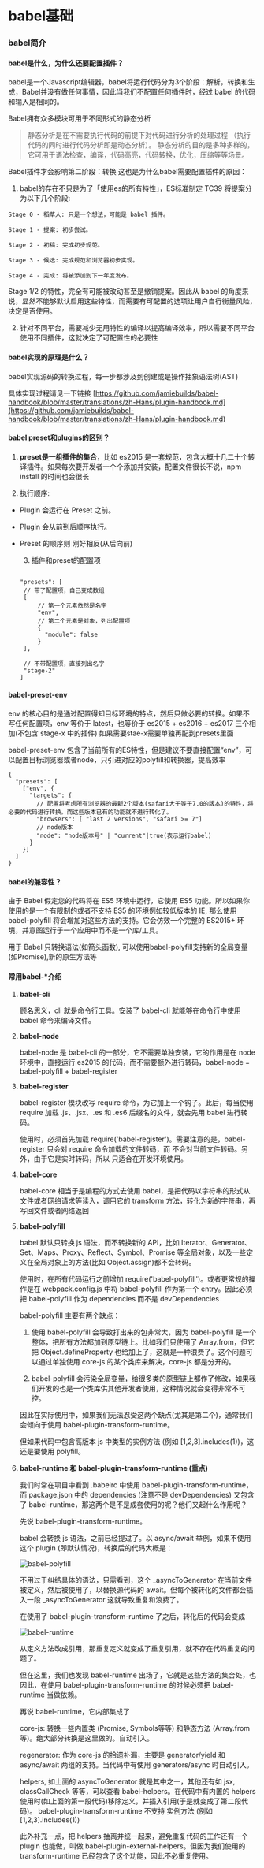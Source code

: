 # babel基础

### babel简介

#### babel是什么，为什么还要配置插件？
   
   babel是一个Javascript编辑器，babel将运行代码分为3个阶段：解析，转换和生成，Babel并没有做任何事情，因此当我们不配置任何插件时，经过 babel 的代码和输入是相同的。
   
   Babel拥有众多模块可用于不同形式的静态分析

   > 静态分析是在不需要执行代码的前提下对代码进行分析的处理过程 （执行代码的同时进行代码分析即是动态分析）。 静态分析的目的是多种多样的， 它可用于语法检查，编译，代码高亮，代码转换，优化，压缩等等场景。
   
   Babel插件才会影响第二阶段：转换 这也是为什么babel需要配置插件的原因：
   
   1. babel的存在不只是为了「使用es的所有特性」，ES标准制定  TC39 将提案分为以下几个阶段:

    Stage 0 - 稻草人: 只是一个想法，可能是 babel 插件。

    Stage 1 - 提案: 初步尝试。

    Stage 2 - 初稿: 完成初步规范。

    Stage 3 - 候选: 完成规范和浏览器初步实现。

    Stage 4 - 完成: 将被添加到下一年度发布。

   Stage 1/2 的特性，完全有可能被改动甚至是撤销提案。因此从 babel 的角度来说，显然不能够默认启用这些特性，而需要有可配置的选项让用户自行衡量风险，决定是否使用。

   2. 针对不同平台，需要减少无用特性的编译以提高编译效率，所以需要不同平台使用不同插件，这就决定了可配置性的必要性

#### babel实现的原理是什么？

   babel实现源码的转换过程，每一步都涉及到创建或是操作抽象语法树(AST)
   
   具体实现过程请见一下链接 [https://github.com/jamiebuilds/babel-handbook/blob/master/translations/zh-Hans/plugin-handbook.md](https://github.com/jamiebuilds/babel-handbook/blob/master/translations/zh-Hans/plugin-handbook.md)

#### babel preset和plugins的区别？

   1. **preset是一组插件的集合**，比如 es2015 是一套规范，包含大概十几二十个转译插件。如果每次要开发者一个个添加并安装，配置文件很长不说，npm install 的时间也会很长

   2. 执行顺序:

* Plugin 会运行在 Preset 之前。

* Plugin 会从前到后顺序执行。

* Preset 的顺序则 刚好相反(从后向前)

   
   3. 插件和preset的配置项


   ```

   "presets": [
    // 带了配置项，自己变成数组
    [
        // 第一个元素依然是名字
        "env",
        // 第二个元素是对象，列出配置项
        {
          "module": false
        }
    ],

    // 不带配置项，直接列出名字
    "stage-2"
   ]

   ```

#### babel-preset-env

env 的核心目的是通过配置得知目标环境的特点，然后只做必要的转换。如果不写任何配置项，env 等价于 latest，也等价于 es2015 + es2016 + es2017 三个相加(不包含 stage-x 中的插件)
如果需要stae-x需要单独再配到presets里面

babel-preset-env 包含了当前所有的ES特性，但是建议不要直接配置“env”，可以配置目标浏览器或者node，只引进对应的polyfill和转换器，提高效率

```
{
  "presets": [
    ["env", {
      "targets": {
        // 配置将考虑所有浏览器的最新2个版本(safari大于等于7.0的版本)的特性，将必要的代码进行转换。而这些版本已有的功能就不进行转化了。
        "browsers": [ "last 2 versions", "safari >= 7"]
        // node版本
        "node": "node版本号" | "current"|true(表示运行babel)
      }
    }]
  ]
}

```

#### babel的兼容性？

   由于 Babel 假定您的代码将在 ES5 环境中运行，它使用 ES5 功能。所以如果你使用的是一个有限制的或者不支持 ES5 的环境例如较低版本的 IE, 那么使用 babel-polyfill 将会增加对这些方法的支持。它会仿效一个完整的 ES2015+ 环境，并意图运行于一个应用中而不是一个库/工具。

   用于 Babel 只转换语法(如箭头函数), 可以使用babel-polyfill支持新的全局变量(如Promise),新的原生方法等


#### 常用babel-*介绍

1. **babel-cli**

   顾名思义，cli 就是命令行工具。安装了 babel-cli 就能够在命令行中使用 babel 命令来编译文件。

2. **babel-node**

   babel-node 是 babel-cli 的一部分，它不需要单独安装，它的作用是在 node 环境中，直接运行 es2015 的代码，而不需要额外进行转码，babel-node = babel-polyfill + babel-register

3. **babel-register**

   babel-register 模块改写 require 命令，为它加上一个钩子。此后，每当使用 require 加载 .js、.jsx、.es 和 .es6 后缀名的文件，就会先用 babel 进行转码。

   使用时，必须首先加载 require('babel-register')。需要注意的是，babel-register 只会对 require 命令加载的文件转码，而 不会对当前文件转码。另外，由于它是实时转码，所以 只适合在开发环境使用。

4. **babel-core**

   babel-core 相当于是编程的方式去使用 babel，是把代码以字符串的形式从文件或者网络请求等读入，调用它的 transform 方法，转化为新的字符串，再写回文件或者网络返回

5. **babel-polyfill**

   babel 默认只转换 js 语法，而不转换新的 API，比如 Iterator、Generator、Set、Maps、Proxy、Reflect、Symbol、Promise 等全局对象，以及一些定义在全局对象上的方法(比如 Object.assign)都不会转码。

   使用时，在所有代码运行之前增加 require('babel-polyfill')。或者更常规的操作是在 webpack.config.js 中将 babel-polyfill 作为第一个 entry。因此必须把 babel-polyfill 作为 dependencies 而不是 devDependencies

   babel-polyfill 主要有两个缺点：

   1. 使用 babel-polyfill 会导致打出来的包非常大，因为 babel-polyfill 是一个整体，把所有方法都加到原型链上。比如我们只使用了 Array.from，但它把 Object.defineProperty 也给加上了，这就是一种浪费了。这个问题可以通过单独使用 core-js 的某个类库来解决，core-js 都是分开的。

   2. babel-polyfill 会污染全局变量，给很多类的原型链上都作了修改，如果我们开发的也是一个类库供其他开发者使用，这种情况就会变得非常不可控。
   
   因此在实际使用中，如果我们无法忍受这两个缺点(尤其是第二个)，通常我们会倾向于使用 babel-plugin-transform-runtime。

   但如果代码中包含高版本 js 中类型的实例方法 (例如 [1,2,3].includes(1))，这还是要使用 polyfill。

6. **babel-runtime 和 babel-plugin-transform-runtime (重点)**

   我们时常在项目中看到 .babelrc 中使用 babel-plugin-transform-runtime，而 package.json 中的 dependencies (注意不是 devDependencies) 又包含了 babel-runtime，那这两个是不是成套使用的呢？他们又起什么作用呢？

   先说 babel-plugin-transform-runtime。

   babel 会转换 js 语法，之前已经提过了。以 async/await 举例，如果不使用这个 plugin (即默认情况)，转换后的代码大概是：
    
   ![babel-polyfill](../images/babel-polyfill.jpg)

    不用过于纠结具体的语法，只需看到，这个 _asyncToGenerator 在当前文件被定义，然后被使用了，以替换源代码的 await。但每个被转化的文件都会插入一段 _asyncToGenerator 这就导致重复和浪费了。

    在使用了 babel-plugin-transform-runtime 了之后，转化后的代码会变成

   ![babel-runtime](../images/babel-runtime.jpg)

   从定义方法改成引用，那重复定义就变成了重复引用，就不存在代码重复的问题了。

   但在这里，我们也发现 babel-runtime 出场了，它就是这些方法的集合处，也因此，在使用 babel-plugin-transform-runtime 的时候必须把 babel-runtime 当做依赖。

   再说 babel-runtime，它内部集成了

   core-js: 转换一些内置类 (Promise, Symbols等等) 和静态方法 (Array.from 等)。绝大部分转换是这里做的。自动引入。
   
   regenerator: 作为 core-js 的拾遗补漏，主要是 generator/yield 和 async/await 两组的支持。当代码中有使用 generators/async 时自动引入。
   
   helpers, 如上面的 asyncToGenerator 就是其中之一，其他还有如 jsx, classCallCheck 等等，可以查看 babel-helpers。在代码中有内置的 helpers 使用时(如上面的第一段代码)移除定义，并插入引用(于是就变成了第二段代码)。
   babel-plugin-transform-runtime 不支持 实例方法 (例如 [1,2,3].includes(1))

   此外补充一点，把 helpers 抽离并统一起来，避免重复代码的工作还有一个 plugin 也能做，叫做 babel-plugin-external-helpers。但因为我们使用的 transform-runtime 已经包含了这个功能，因此不必重复使用。